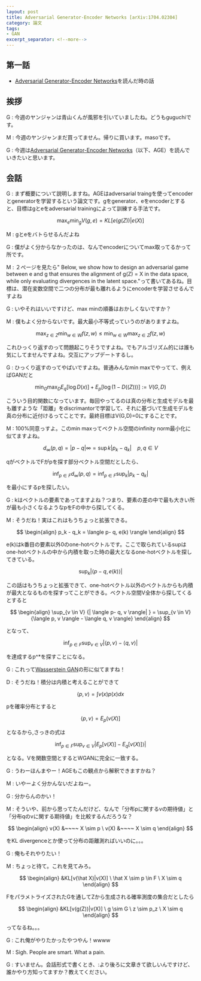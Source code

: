 ```yaml
---
layout: post
title: Adversarial Generator-Encoder Networks [arXiv:1704.02304]
category: 論文
tags:
- GAN
excerpt_separator: <!--more-->
---
```


## 第一話

- [Adversarial Generator-Encoder Networks](https://arxiv.org/abs/1704.02304)を読んだ時の話

<!--more-->

## 挨拶
G : 今週のヤンジャンは青山くんが風邪を引いていましたね。どうもguguchiです。

M : 今週のヤンジャンまだ買ってません。帰りに買います。masoです。

G : 今週は[Adversarial Generator-Encoder Networks](https://arxiv.org/abs/1704.02304)（以下、AGE）を読んでいきたいと思います。

## 会話

G : まず概要について説明しますね。AGEはadversarial traingを使ってencoderとgeneratorを学習するという論文です。gをgenerator、eをencoderとすると、目標はgとeをadversarial trainingによって訓練する手法です。

$$ \max_e \min_g V(g,e) = KL [e(g(Z)) | e(X) ] $$

M : gとeをバトらせるんだよね

G : 僕がよく分からなかったのは、なんでencoderについてmax取ってるかって所です。

M : ２ぺージを見たら" Below, we show how to design an adversarial game between e and g that ensures the alignment of g(Z) = X in the data space, while only evaluating divergences in the latent space."って書いてあるね。目標は、潜在変数空間で二つの分布が最も離れるようにencoderを学習させるんですよね

G : いやそれはいいですけど、max minの順番はおかしくないですか？

M : 僕もよく分からないです。最大最小不等式っていうのがありますよね。

$$\max_{z \in Z} \min_{w \in W} f(z,w) \leq \min_{w \in W} \max_{z \in Z} f(z,w)$$

これひっくり返すのって問題起こりそうですよね。でもアルゴリズム的には誰も気にしてませんですよね。交互にアップデートするし。

G : ひっくり返すのってやばいですよね。普通みんなmin maxでやってて、例えばGANだと

$$\min_G \max_D E_q[\log D(x)] + E_p[\log (1- D((Z))) ] := V(G,D) $$

こういう目的関数になっています。毎回やってるのは真の分布と生成モデルを最も離すような「距離」をdiscrimantorで学習して、それに基づいて生成モデルを真の分布に近付けるってことです。最終目標はV(G,D)=0にすることです。

M : 100%同意っすよ。このmin maxってベクトル空間のinfinity norm最小化に似てますよね。

$$ d_{\infty}(p,q) = | p - q |{\infty} = \sup{k} {| p_k - q_k | } ~~~~ p, q \in V$$

qがベクトルでFがpを探す部分ベクトル空間だとしたら、

$$ \inf_{p \in F} d_{\infty}(p,q)= \inf_{p \in F} \sup_k{| p_k - q_k | } $$

を最小にするpを探したい。

G : kはベクトルの要素であってますよね？つまり、要素の差の中で最も大きい所が最も小さくなるようなpをFの中から探してくる。

M : そうだね！実はこれはもうちょっと拡張できる。


$$
\begin{align} 
p_k - q_k = \langle p- q, e(k) \rangle 
\end{align}
$$

e(k)はk番目の要素以外0のone-hotベクトルです。ここで取られているsupはone-hotベクトルの中から内積を取った時の最大となるone-hotベクトルを探してきている。

$$ \sup_k{|\langle p- q, e(k) \rangle| } $$

この話はもうちょっと拡張できて、one-hotベクトル以外のベクトルからも内積が最大となるものを探すってことができる。ベクトル空間V全体から探してくるとすると

$$
\begin{align} 
\sup_{v \in V} {| \langle p- q, v \rangle| } = \sup_{v \in V} {\langle p, v \rangle - \langle q, v \rangle} 
\end{align}
$$

となって、

$$ \inf_{p \in F } \sup_{v \in V} {|\langle p, v \rangle - \langle q, v \rangle| } $$

を達成するp^*を探すことになる。

G : これって[Wasserstein GAN](https://arxiv.org/abs/1701.07875)の形に似てますね！

D : そうだね！積分は内積と考えることができて

$$\langle p, v\rangle = \int v(x) p(x) dx $$

pを確率分布とすると

$$\langle p, v\rangle = E_p(v(X)]$$ 

となるから,さっきの式は

$$ \inf_{p \in F } \sup_{v \in V} {|E_p[v(X)] - E_q[v(X)]\rangle| } $$

となる。Vを関数空間とするとWGANに完全に一致する。

G : うわーほんまやー！AGEもこの観点から解釈できますかね？

M : いやーよく分かんないだよねー。

G : 分からんのかい！

M : そういや、前から思ってたんだけど、なんで「分布pに関するvの期待値」と「分布qのvに関する期待値」を比較するんだろうな？

$$
\begin{align} 
v(X) &~~~~ X \sim p \
v(X) &~~~~ X \sim q 
\end{align} 
$$

をKL divergenceとか使って分布の距離測ればいいのに。。。

G : 俺もそれやりたい！

M : ちょっと待て。これを見てみろ。

$$
\begin{align} 
&KL[v(\hat X)|v(X)] \ 
\hat X \sim p \in F \ 
X \sim q 
\end{align} 
$$

FをパラメトライズされたGを通してZから生成される確率測度の集合だとしたら

$$
\begin{align} 
&KL[v(g(Z))|v(X)] \ 
g \sim G \ 
z \sim p_z \ 
X \sim q 
\end{align}
$$

ってなるね。。。

G : これ俺がやりたかったやつやん！wwww

M : Sigh. People are smart. What a pain.

G : すいません。会話形式で書くとき、:より後ろに文章きて欲しいんですけど、誰かやり方知ってますか？教えてください。





















